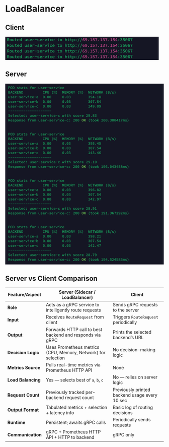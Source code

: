 # LoadBalancer

## Client
![Client](image-3.png)

## Server
![Server](image-2.png)


## Server vs Client Comparison

| Feature/Aspect      | Server (Sidecar / LoadBalancer)                                 | Client                                          |
|--------------------|------------------------------------------------------------------|-------------------------------------------------|
| **Role**           | Acts as a gRPC service to intelligently route requests           | Sends gRPC requests to the server               |
| **Input**          | Receives `RouteRequest` from client                              | Triggers `RouteRequest` periodically            |
| **Output**         | Forwards HTTP call to best backend and responds via gRPC         | Prints the selected backend’s URL               |
| **Decision Logic** | Uses Prometheus metrics (CPU, Memory, Network) for selection     | No decision-making logic                        |
| **Metrics Source** | Pulls real-time metrics via Prometheus HTTP API                  | None                                            |
| **Load Balancing** | Yes — selects best of `a`, `b`, `c`                              | No — relies on server logic                     |
| **Request Count**  | Previously tracked per-backend request count                     | Previously printed backend usage every 10 sec   |
| **Output Format**  | Tabulated metrics + selection + latency info                     | Basic log of routing decisions                  |
| **Runtime**        | Persistent; awaits gRPC calls                                     | Periodically sends requests                     |
| **Communication**  | gRPC + Prometheus HTTP API + HTTP to backend                     | gRPC only                                       |
